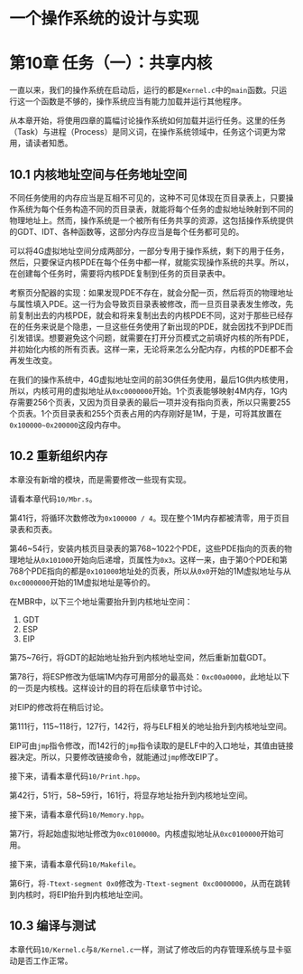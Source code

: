 # 一个操作系统的设计与实现

# 第10章 任务（一）：共享内核

一直以来，我们的操作系统在启动后，运行的都是`Kernel.c`中的`main`函数。只运行这一个函数是不够的，操作系统应当有能力加载并运行其他程序。

从本章开始，将使用四章的篇幅讨论操作系统如何加载并运行任务。这里的任务（Task）与进程（Process）是同义词，在操作系统领域中，任务这个词更为常用，请读者知悉。

## 10.1 内核地址空间与任务地址空间

不同任务使用的内存应当是互相不可见的，这种不可见体现在页目录表上，只要操作系统为每个任务构造不同的页目录表，就能将每个任务的虚拟地址映射到不同的物理地址上。然而，操作系统是一个被所有任务共享的资源，这包括操作系统提供的GDT、IDT、各种函数等，这部分内存应当是每个任务都可见的。

可以将4G虚拟地址空间分成两部分，一部分专用于操作系统，剩下的用于任务，然后，只要保证内核PDE在每个任务中都一样，就能实现操作系统的共享。所以，在创建每个任务时，需要将内核PDE复制到任务的页目录表中。

考察页分配器的实现：如果发现PDE不存在，就会分配一页，然后将页的物理地址与属性填入PDE。这一行为会导致页目录表被修改，而一旦页目录表发生修改，先前复制出去的内核PDE，就会和将来复制出去的内核PDE不同，这对于那些已经存在的任务来说是个隐患，一旦这些任务使用了新出现的PDE，就会因找不到PDE而引发错误。想要避免这个问题，就需要在打开分页模式之前填好内核的所有PDE，并初始化内核的所有页表。这样一来，无论将来怎么分配内存，内核的PDE都不会再发生改变。

在我们的操作系统中，4G虚拟地址空间的前3G供任务使用，最后1G供内核使用，所以，内核可用的虚拟地址从`0xc0000000`开始。1个页表能够映射4M内存，1G内存需要256个页表，又因为页目录表的最后一项并没有指向页表，所以只需要255个页表。1个页目录表和255个页表占用的内存刚好是1M，于是，可将其放置在`0x100000~0x200000`这段内存中。

## 10.2 重新组织内存

本章没有新增的模块，而是需要修改一些现有实现。

请看本章代码`10/Mbr.s`。

第41行，将循环次数修改为`0x100000 / 4`。现在整个1M内存都被清零，用于页目录表和页表。

第46\~54行，安装内核页目录表的第768\~1022个PDE，这些PDE指向的页表的物理地址从`0x101000`开始向后递增，页属性为`0x3`。这样一来，由于第0个PDE和第768个PDE指向的都是`0x101000`地址处的页表，所以从`0x0`开始的1M虚拟地址与从`0xc0000000`开始的1M虚拟地址是等价的。

在MBR中，以下三个地址需要抬升到内核地址空间：

1. GDT
2. ESP
3. EIP

第75\~76行，将GDT的起始地址抬升到内核地址空间，然后重新加载GDT。

第78行，将ESP修改为低端1M内存可用部分的最高处：`0xc00a0000`，此地址以下的一页是内核栈。这样设计的目的将在后续章节中讨论。

对EIP的修改将在稍后讨论。

第111行，115\~118行，127行，142行，将与ELF相关的地址抬升到内核地址空间。

EIP可由`jmp`指令修改，而142行的`jmp`指令读取的是ELF中的入口地址，其值由链接器决定。所以，只要修改链接命令，就能通过`jmp`修改EIP了。

接下来，请看本章代码`10/Print.hpp`。

第42行，51行，58\~59行，161行，将显存地址抬升到内核地址空间。

接下来，请看本章代码`10/Memory.hpp`。

第7行，将起始虚拟地址修改为`0xc0100000`。内核虚拟地址从`0xc0100000`开始可用。

接下来，请看本章代码`10/Makefile`。

第6行，将`-Ttext-segment 0x0`修改为`-Ttext-segment 0xc0000000`，从而在跳转到内核时，将EIP抬升到内核地址空间。

## 10.3 编译与测试

本章代码`10/Kernel.c`与`8/Kernel.c`一样，测试了修改后的内存管理系统与显卡驱动是否工作正常。


